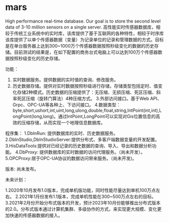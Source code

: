 # mars
High performance real-time database.
Our goal is to store the second level data of 3-10 million sensors on a single server.
高性能实时传感器数据库，相较于传统工业系统中的实时库，该库提供了基于互联网的各种特性，相较于时序库该库提供了以单个传感器数据（变量）为记录单位的记录和管理数据的方式。目标是在单台服务器上达到300~1000万个传感器数据按照秒级变化的数据的历史存储。目前测试的结果是，在如下配置的商务台式电脑上可以达到100万个传感器数据按照秒级变化的历史存储。

功能：

1. 实时数据服务。提供数据的实时值的查询、修改服务。
2. 历史数据存储。提供对实时数据按照秒级进行存储，存储类型包括定时、值变化存储2种模式。历史数据的压缩提供了：无压缩、无损压缩、死区压缩、斜率死区压缩（旋转门算法）4种压缩方式。
3.外部访问接口。基于Web API、Grpc、OPC-UA等各种上、下访问接口。
4.数据类型：byte,short,ushort,int,uint,long,ulong,double,float,string,IntPoint(int,int),LongPoint(long,long)。通过IntPoint,LongPoint可以实现对Gis位置信息的高效的压缩存储，从而实现一个地理信息数据库。

程序集：
1.DbInRun: 提供数据库的实时、历史数据服务。
2.DbInStudio,DbInStudioServer:提供分布式、多客户端数据变量的开发配置。
3.HisDataTools:提供对已经记录的历史数据的查询、导入、导出和数据分析功能。
4.DbProxy: 提供数据库的实时数据的访问代理服务。（尚未开发）。
5.OPCProxy:居于OPC-UA协议的数据访问带来服务。（尚未开发)。

版本:
尚未发布。

未来计划：

1.2020年10月发布1.0版本，完成单机版功能，同时性能尽量达到单机100万点左右。
2.2021年1月份发布1.1版本，完成单机性能在300~500万点左右的目标。
3.2021年2月份开始分布式版本的开发，预计2023年10月份能够推出分布式版本的2.0。分布式版本通过计算机集群、多级协作的方式，来实现更大规模、变化更加快速的传感器数据的接入。

